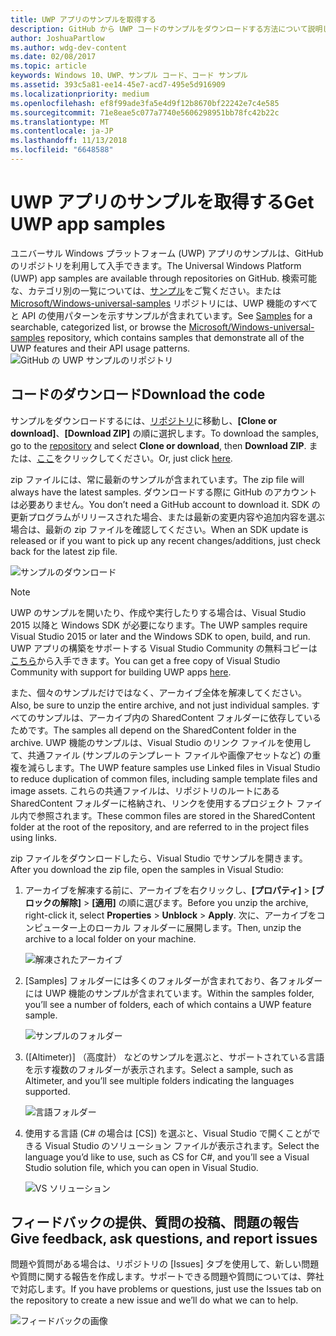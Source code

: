 ```yaml
---
title: UWP アプリのサンプルを取得する
description: GitHub から UWP コードのサンプルをダウンロードする方法について説明します
author: JoshuaPartlow
ms.author: wdg-dev-content
ms.date: 02/08/2017
ms.topic: article
keywords: Windows 10、UWP、サンプル コード、コード サンプル
ms.assetid: 393c5a81-ee14-45e7-acd7-495e5d916909
ms.localizationpriority: medium
ms.openlocfilehash: ef8f99ade3fa5e4d9f12b8670bf22242e7c4e585
ms.sourcegitcommit: 71e8eae5c077a7740e5606298951bb78fc42b22c
ms.translationtype: MT
ms.contentlocale: ja-JP
ms.lasthandoff: 11/13/2018
ms.locfileid: "6648588"
---
```

# <a name="get-uwp-app-samples"></a><span data-ttu-id="a1b92-104">UWP アプリのサンプルを取得する</span><span class="sxs-lookup"><span data-stu-id="a1b92-104">Get UWP app samples</span></span>

<span data-ttu-id="a1b92-105">ユニバーサル Windows プラットフォーム (UWP) アプリのサンプルは、GitHub のリポジトリを利用して入手できます。</span><span class="sxs-lookup"><span data-stu-id="a1b92-105">The Universal Windows Platform (UWP) app samples are available through repositories on GitHub.</span></span> <span data-ttu-id="a1b92-106">検索可能な、カテゴリ別の一覧については、[サンプル](https://developer.microsoft.com/windows/samples "デベロッパー センターのサンプル")をご覧ください。または [Microsoft/Windows-universal-samples](https://github.com/Microsoft/Windows-universal-samples "ユニバーサル Windows プラットフォーム アプリのサンプルの GitHub リポジトリ") リポジトリには、UWP 機能のすべてと API の使用パターンを示すサンプルが含まれています。</span><span class="sxs-lookup"><span data-stu-id="a1b92-106">See [Samples](https://developer.microsoft.com/windows/samples "Dev Center samples") for a searchable, categorized list, or browse the [Microsoft/Windows-universal-samples](https://github.com/Microsoft/Windows-universal-samples "Universal Windows Platform app samples GitHub repository") repository, which contains samples that demonstrate all of the UWP features and their API usage patterns.</span></span>  
![GitHub の UWP サンプルのリポジトリ](images/GitHubUWPSamplesPage.png)

## <a name="download-the-code"></a><span data-ttu-id="a1b92-108">コードのダウンロード</span><span class="sxs-lookup"><span data-stu-id="a1b92-108">Download the code</span></span>

<span data-ttu-id="a1b92-109">サンプルをダウンロードするには、[リポジトリ](https://github.com/Microsoft/Windows-universal-samples "ユニバーサル Windows プラットフォーム アプリのサンプル GitHub リポジトリ")に移動し、**[Clone or download]**、**[Download ZIP]** の順に選択します。</span><span class="sxs-lookup"><span data-stu-id="a1b92-109">To download the samples, go to the [repository](https://github.com/Microsoft/Windows-universal-samples "Universal Windows Platform app samples GitHub repository") and select **Clone or download**, then **Download ZIP**.</span></span> <span data-ttu-id="a1b92-110">または、[ここ](https://github.com/Microsoft/Windows-universal-samples/archive/master.zip "ユニバーサル Windows プラットフォーム アプリのサンプル zip ファイルのダウンロード")をクリックしてください。</span><span class="sxs-lookup"><span data-stu-id="a1b92-110">Or, just click [here](https://github.com/Microsoft/Windows-universal-samples/archive/master.zip "Universal Windows Platform app samples zip file download").</span></span>

<span data-ttu-id="a1b92-111">zip ファイルには、常に最新のサンプルが含まれています。</span><span class="sxs-lookup"><span data-stu-id="a1b92-111">The zip file will always have the latest samples.</span></span> <span data-ttu-id="a1b92-112">ダウンロードする際に GitHub のアカウントは必要ありません。</span><span class="sxs-lookup"><span data-stu-id="a1b92-112">You don’t need a GitHub account to download it.</span></span> <span data-ttu-id="a1b92-113">SDK の更新プログラムがリリースされた場合、または最新の変更内容や追加内容を選ぶ場合は、最新の zip ファイルを確認してください。</span><span class="sxs-lookup"><span data-stu-id="a1b92-113">When an SDK update is released or if you want to pick up any recent changes/additions, just check back for the latest zip file.</span></span>

![サンプルのダウンロード](images/SamplesDownloadButton.png)


> [!NOTE]
> <span data-ttu-id="a1b92-115">UWP のサンプルを開いたり、作成や実行したりする場合は、Visual Studio 2015 以降と Windows SDK が必要になります。</span><span class="sxs-lookup"><span data-stu-id="a1b92-115">The UWP samples require Visual Studio 2015 or later and the Windows SDK to open, build, and run.</span></span> <span data-ttu-id="a1b92-116">UWP アプリの構築をサポートする Visual Studio Community の無料コピーは[こちら](http://go.microsoft.com/fwlink/p/?LinkID=280676 "Windows development tools downloads")から入手できます。</span><span class="sxs-lookup"><span data-stu-id="a1b92-116">You can get a free copy of Visual Studio Community with support for building UWP apps [here](http://go.microsoft.com/fwlink/p/?LinkID=280676 "Windows development tools downloads").</span></span>  
>
> <span data-ttu-id="a1b92-117">また、個々のサンプルだけではなく、アーカイブ全体を解凍してください。</span><span class="sxs-lookup"><span data-stu-id="a1b92-117">Also, be sure to unzip the entire archive, and not just individual samples.</span></span> <span data-ttu-id="a1b92-118">すべてのサンプルは、アーカイブ内の SharedContent フォルダーに依存しているためです。</span><span class="sxs-lookup"><span data-stu-id="a1b92-118">The samples all depend on the SharedContent folder in the archive.</span></span> <span data-ttu-id="a1b92-119">UWP 機能のサンプルは、Visual Studio のリンク ファイルを使用して、共通ファイル (サンプルのテンプレート ファイルや画像アセットなど) の重複を減らします。</span><span class="sxs-lookup"><span data-stu-id="a1b92-119">The UWP feature samples use Linked files in Visual Studio to reduce duplication of common files, including sample template files and image assets.</span></span> <span data-ttu-id="a1b92-120">これらの共通ファイルは、リポジトリのルートにある SharedContent フォルダーに格納され、リンクを使用するプロジェクト ファイル内で参照されます。</span><span class="sxs-lookup"><span data-stu-id="a1b92-120">These common files are stored in the SharedContent folder at the root of the repository, and are referred to in the project files using links.</span></span>

<span data-ttu-id="a1b92-121">zip ファイルをダウンロードしたら、Visual Studio でサンプルを開きます。</span><span class="sxs-lookup"><span data-stu-id="a1b92-121">After you download the zip file, open the samples in Visual Studio:</span></span>

1.  <span data-ttu-id="a1b92-122">アーカイブを解凍する前に、アーカイブを右クリックし、**[プロパティ]** > **[ブロックの解除]** > **[適用]** の順に選びます。</span><span class="sxs-lookup"><span data-stu-id="a1b92-122">Before you unzip the archive, right-click it, select **Properties** > **Unblock** > **Apply**.</span></span> <span data-ttu-id="a1b92-123">次に、アーカイブをコンピューター上のローカル フォルダーに展開します。</span><span class="sxs-lookup"><span data-stu-id="a1b92-123">Then, unzip the archive to a local folder on your machine.</span></span>

    ![解凍されたアーカイブ](images/SamplesUnzip1.png)
2.  <span data-ttu-id="a1b92-125">[Samples] フォルダーには多くのフォルダーが含まれており、各フォルダーには UWP 機能のサンプルが含まれています。</span><span class="sxs-lookup"><span data-stu-id="a1b92-125">Within the samples folder, you’ll see a number of folders, each of which contains a UWP feature sample.</span></span>

    ![サンプルのフォルダー](images/SamplesUnzip2.png)

3.  <span data-ttu-id="a1b92-127">([Altimeter)] （高度計） などのサンプルを選ぶと、サポートされている言語を示す複数のフォルダーが表示されます。</span><span class="sxs-lookup"><span data-stu-id="a1b92-127">Select a sample, such as Altimeter, and you’ll see multiple folders indicating the languages supported.</span></span>

    ![言語フォルダー](images/SamplesUnzip3.png)

4.  <span data-ttu-id="a1b92-129">使用する言語 (C\# の場合は [CS]) を選ぶと、Visual Studio で開くことができる Visual Studio のソリューション ファイルが表示されます。</span><span class="sxs-lookup"><span data-stu-id="a1b92-129">Select the language you’d like to use, such as CS for C\#, and you’ll see a Visual Studio solution file, which you can open in Visual Studio.</span></span>

    ![VS ソリューション](images/SamplesUnzip4.png)

## <a name="give-feedback-ask-questions-and-report-issues"></a><span data-ttu-id="a1b92-131">フィードバックの提供、質問の投稿、問題の報告</span><span class="sxs-lookup"><span data-stu-id="a1b92-131">Give feedback, ask questions, and report issues</span></span>

<span data-ttu-id="a1b92-132">問題や質問がある場合は、リポジトリの [Issues] タブを使用して、新しい問題や質問に関する報告を作成します。サポートできる問題や質問については、弊社で対応します。</span><span class="sxs-lookup"><span data-stu-id="a1b92-132">If you have problems or questions, just use the Issues tab on the repository to create a new issue and we’ll do what we can to help.</span></span>

![フィードバックの画像](images/GitHubUWPSamplesFeedback.png)
